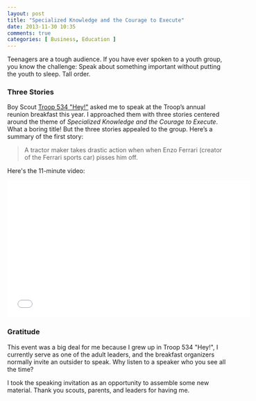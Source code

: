```yaml
---
layout: post
title: "Specialized Knowledge and the Courage to Execute"
date: 2013-11-30 10:35
comments: true
categories: [ Business, Education ]
---
```

Teenagers are a tough audience. If you have ever spoken to a youth group, you know the challenge: Speak about something important without putting the youth to sleep. Tall order.

### Three Stories

Boy Scout [Troop 534 "Hey!"](http://troop534.org) asked me to speak at the Troop’s annual reunion breakfast this year.  I approached them with three stories centered around the theme of _Specialized Knowledge and the Courage to Execute_. What a boring title! But the three stories appealed to the group. Here’s a summary of the first story:

>A tractor maker takes drastic action when when Enzo Ferrari (creator of the Ferrari sports car) pisses him off.

<!--more-->

Here's the 11-minute video:

<div class="video-container">
<iframe width="560" height="315" src="//www.youtube.com/embed/tWdFhEI6JiM?rel=0" frameborder="0" allowfullscreen></iframe>
</div>

### Gratitude

This event was a big deal for me because I grew up in Troop 534 "Hey!", I currently serve as one of the adult leaders, and the breakfast organizers normally invite an outsider to speak. Why listen to a speaker who you see all the time?

I took the speaking invitation as an opportunity to assemble some new material. Thank you scouts, parents, and leaders for having me.
